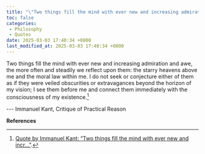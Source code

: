 ```yaml
---
title: "\"Two things fill the mind with ever new and increasing admiration and awe ...\""
toc: false
categories:
 - Philosophy
 - Quotes
date: 2025-03-03 17:40:34 +0800
last_modified_at: 2025-03-03 17:40:34 +0800
---
```


<div class="quote--left" markdown="1">

Two things fill the mind with ever new and increasing admiration and awe, the more often and steadily we reflect upon them: the starry heavens above me and the moral law within me. I do not seek or conjecture either of them as if they were veiled obscurities or extravagances beyond the horizon of my vision; I see them before me and connect them immediately with the consciousness of my existence.[^1]

--- Immanuel Kant, Critique of Practical Reason

</div>

**References**

[^1]: [Quote by Immanuel Kant: “Two things fill the mind with ever new and incr...”](https://www.goodreads.com/quotes/21053-two-things-fill-the-mind-with-ever-new-and-increasing).